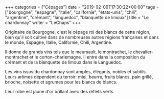 +++
categories = ["Cépages"]
date = "2019-02-09T17:30:22+00:00"
tags = ["bourgogne", "espagne", "italie", "californie", "états-unis", "chili", "argentine", "crémant", "languedoc", "blanquette de limoux"]
title = "Le chardonnay"
writer = "LeChaps"
+++

Originaire de Bourgogne, c'est le cépage roi des blancs de cette région, bien qu'il soit cultivé dans de nombreuses autres régions françaises et dans le monde, Espagne, Italie, Californie, Chili, Argentine.  

Il donne de grands vins tels que le meursault, le montrachet, le chevalier-montrachet et le corton-charlemagne. Il entre dans la composition du crémant et de la blanquette de limoux dans le Languedoc.  

Les vins issus du chardonnay sont amples, élégants, nobles et subtils. Leurs arômes dépendent du terroir: miel, beurre, fruits blancs, pain grillé, brioche, noisette et agrumes pour les blancs de blancs.  

Leur robe est jaune d'or brillant avec des reflets verts.